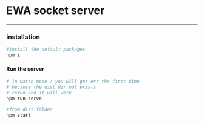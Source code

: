 # EWA socket server

---

### installation

```bash
#install the default packages
npm i
```

#### Run the server

```bash
# in watch mode / you will get err the first time 
# because the dist dir not exists
# rerun and it will work 
npm run serve

#from dist folder
npm start
```